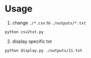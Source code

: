# Usage

1. change `./*.csv` to `./outputs/*.txt`
```shell
python csv2txt.py
```

2. display specific txt
```shell
python display.py ./outputs/11.txt
```

